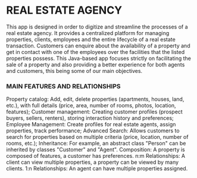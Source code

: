 # REAL ESTATE AGENCY 
This app is designed in order to digitize and streamline the processes of a real estate agency. It provides a centralized platform for managing properties, clients, employees and the entire lifecycle of a real estate transaction. Customers can enquire about the availability of a property and get in contact with one of the employees over the facilities that the listed properties possess. This Java-based app focuses strictly on facilitating the sale of a property and also providing a better experience for both agents and customers, this being some of our main objectives.

### MAIN FEATURES AND RELATIONSHIPS

Property catalog: Add, edit, delete properties (apartments, houses, land, etc.), with full details (price, area, number of rooms, photos, location, features);
Customer management: Creating customer profiles (prospect buyers, sellers, renters), storing interaction history and preferences;
Employee Management: Create profiles for real estate agents, assign properties, track performance;
Advanced Search: Allows customers to search for properties based on multiple criteria (price, location, number of rooms, etc.);
Inheritance: For example, an abstract class "Person" can be inherited by classes "Customer" and "Agent".
Composition: A property is composed of features, a customer has preferences.
n:m Relationships: A client can view multiple properties, a property can be viewed by many clients.
1:n Relationships: An agent can have multiple properties assigned.


